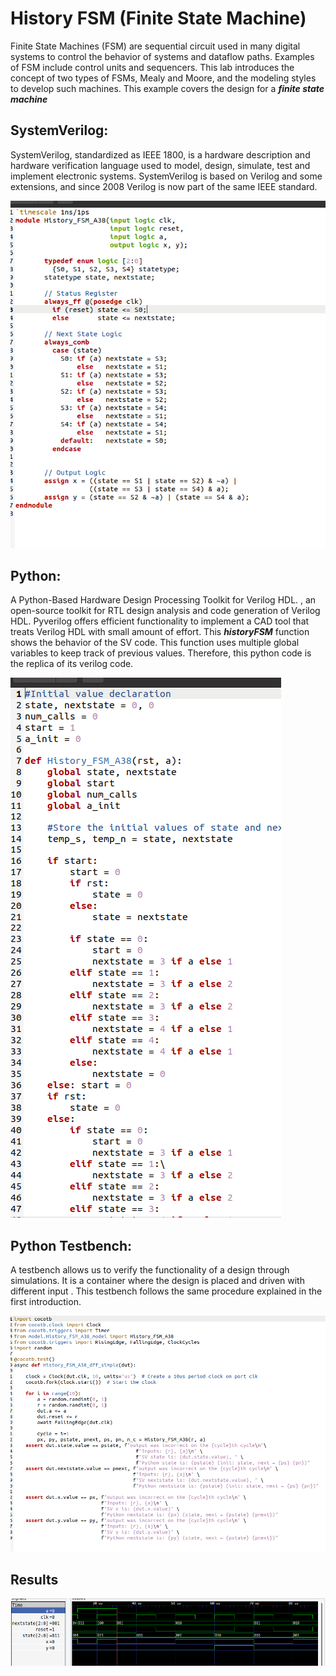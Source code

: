 # History FSM (Finite State Machine)

Finite State Machines (FSM) are sequential circuit used in many digital systems to control the behavior of systems and dataflow paths. Examples of FSM include control units and sequencers. This lab introduces the concept of two types of FSMs, Mealy and Moore, and the modeling styles to develop such machines. This example covers the design for a ***finite state machine***

## SystemVerilog:
SystemVerilog, standardized as IEEE 1800, is a hardware description and hardware verification language used to model, design, simulate, test and implement electronic systems. SystemVerilog is based on Verilog and some extensions, and since 2008 Verilog is now part of the same IEEE standard.

![img](/Img/FMS2.png)

## Python:
 A Python-Based Hardware Design Processing Toolkit for Verilog HDL. , an open-source toolkit for RTL design analysis and code generation of Verilog HDL. Pyverilog offers efficient functionality to implement a CAD tool that treats Verilog HDL with small amount of effort. This ***historyFSM*** function shows the behavior of the SV code. This function uses multiple global variables to keep track of previous values. Therefore, this python code is the replica of its verilog code.

![img](/Img/FMS1.png)


## Python Testbench:
A testbench allows us to verify the functionality of a design through simulations. It is a container where the design is placed and driven with different input .
This testbench follows the same procedure explained in the first introduction.

![img](/Img/FMS3.png)


## Results
![img](/Img/FMS4.png)
